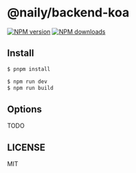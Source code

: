 # @naily/backend-koa

[![NPM version](https://img.shields.io/npm/v/@naily/backend-koa.svg?style=flat)](https://npmjs.org/package/@naily/backend-koa)
[![NPM downloads](http://img.shields.io/npm/dm/@naily/backend-koa.svg?style=flat)](https://npmjs.org/package/@naily/backend-koa)

## Install

```bash
$ pnpm install
```

```bash
$ npm run dev
$ npm run build
```

## Options

TODO

## LICENSE

MIT
